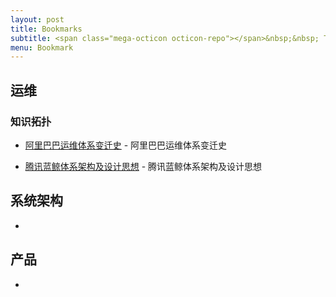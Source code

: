 ```yaml
---
layout: post
title: Bookmarks
subtitle: <span class="mega-octicon octicon-repo"></span>&nbsp;&nbsp; To mark useful libs - tools - books
menu: Bookmark
---
```


## 运维

### 知识拓扑

- [阿里巴巴运维体系变迁史](https://www.jianshu.com/p/649f0a85254d) - 阿里巴巴运维体系变迁史

- [腾讯蓝鲸体系架构及设计思想](http://www.greatops.net/?id=3) - 腾讯蓝鲸体系架构及设计思想
 




## 系统架构
- 

## 产品
- 
